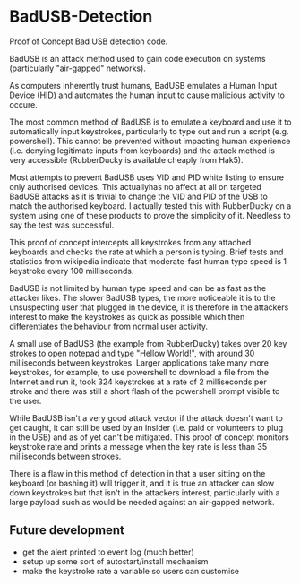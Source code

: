 # BadUSB-Detection
Proof of Concept Bad USB detection code.

BadUSB is an attack method used to gain code execution on systems (particularly "air-gapped" networks).

As computers inherently trust humans, BadUSB emulates a Human Input Device (HID) and automates the human input to cause malicious activity to occure.  

The most common method of BadUSB is to emulate a keyboard and use it to automatically input keystrokes, particularly to type out and run a script (e.g. powershell).  This cannot be prevented without impacting human experience (i.e. denying legitimate inputs from keyboards) and the attack method is very accessible (RubberDucky is available cheaply from Hak5).

Most attempts to prevent BadUSB uses VID and PID white listing to ensure only authorised devices.  This actuallyhas no affect at all on targeted BadUSB attacks as it is trivial to change the VID and PID of the USB to match the authorised keyboard.  I actually tested this with RubberDucky on a system using one of these products to prove the simplicity of it.  Needless to say the test was successful.

This proof of concept intercepts all keystrokes from any attached keyboards and checks the rate at which a person is typing.  Brief tests and statistics from wikipedia indicate that moderate-fast human type speed is 1 keystroke every 100 milliseconds.  

BadUSB is not limited by human type speed and can be as fast as the attacker likes.  The slower BadUSB types, the more noticeable it is to the unsuspecting user that plugged in the device, it is therefore in the attackers interest to make the keystrokes as quick as possible which then differentiates the behaviour from normal user activity.

A small use of BadUSB (the example from RubberDucky) takes over 20 key strokes to open notepad and type "Hellow World!", with around 30 milliseconds between keystrokes.  Larger applications take many more keystrokes, for example, to use powershell to download a file from the Internet and run it, took 324 keystrokes at a rate of 2 milliseconds per stroke and there was still a short flash of the powershell prompt visible to the user.

While BadUSB isn't a very good attack vector if the attack doesn't want to get caught, it can still be used by an Insider (i.e. paid or volunteers to plug in the USB) and as of yet can't be mitigated.  This proof of concept monitors keystroke rate and prints a message when the key rate is less than 35 milliseconds between strokes.

There is a flaw in this method of detection in that a user sitting on the keyboard (or bashing it) will trigger it, and it is true an attacker can slow down keystrokes but that isn't in the attackers interest, particularly with a large payload such as would be needed against an air-gapped network.

Future development
----------------------------------------------
- get the alert printed to event log (much better)
- setup up some sort of autostart/install mechanism
- make the keystroke rate a variable so users can customise
